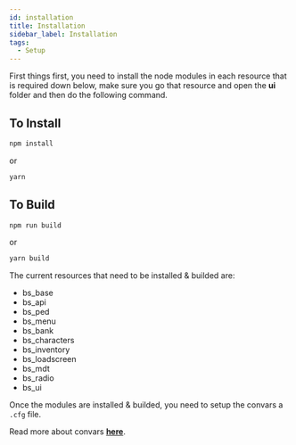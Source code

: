 ```yaml
---
id: installation
title: Installation
sidebar_label: Installation
tags: 
  - Setup
---
```


First things first, you need to install the node modules in each resource that is required down below, make sure you go that resource and open the **ui** folder and then do the following command.
## To Install

```bash
npm install
```
or
```bash
yarn
```

## To Build

```bash
npm run build
```
or
```bash
yarn build
```

The current resources that need to be installed & builded are:
 
- bs_base
- bs_api
- bs_ped
- bs_menu
- bs_bank
- bs_characters
- bs_inventory
- bs_loadscreen
- bs_mdt
- bs_radio
- bs_ui

Once the modules are installed & builded, you need to setup the convars a `.cfg` file.

Read more about convars [**here**](convars.md).

